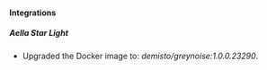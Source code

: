 #### Integrations
##### Aella Star Light
- Upgraded the Docker image to: *demisto/greynoise:1.0.0.23290*.
